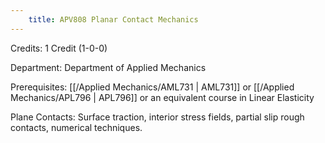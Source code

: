```yaml
---
    title: APV808 Planar Contact Mechanics
---
```

Credits: 1 Credit (1-0-0)

Department: Department of Applied Mechanics

Prerequisites: [[/Applied Mechanics/AML731 | AML731]] or [[/Applied Mechanics/APL796 | APL796]] or an equivalent course in Linear Elasticity

Plane Contacts: Surface traction, interior stress fields, partial slip rough contacts, numerical techniques.